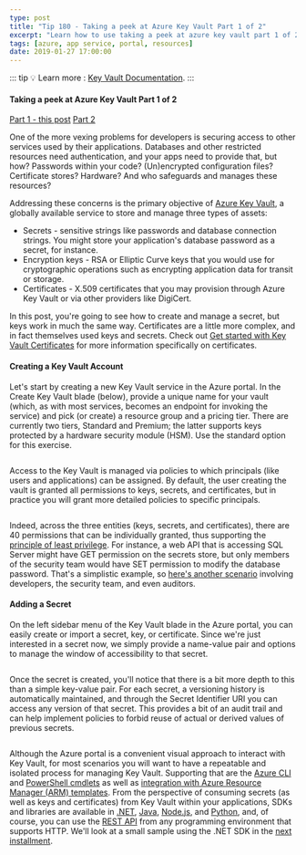 ```yaml
---
type: post
title: "Tip 180 - Taking a peek at Azure Key Vault Part 1 of 2"
excerpt: "Learn how to use taking a peek at azure key vault part 1 of 2"
tags: [azure, app service, portal, resources]
date: 2019-01-27 17:00:00
---
```

 
::: tip
:bulb: Learn more : [Key Vault Documentation](https://docs.microsoft.com/azure/key-vault?WT.mc_id=azure-azuredevtips-azureappsdev).
:::

#### Taking a peek at Azure Key Vault Part 1 of 2

[Part 1 - this post](tip180.html)
[Part 2](tip181.html)
 
One of the more vexing problems for developers is securing access to other services used by their applications. Databases and other restricted resources need authentication, and your apps need to provide that, but how? Passwords within your code? (Un)encrypted configuration files? Certificate stores? Hardware? And who safeguards and manages these resources?

Addressing these concerns is the primary objective of [Azure Key Vault](https://azure.microsoft.com/services/key-vault?WT.mc_id=azure-azuredevtips-azureappsdev), a globally available service to store and manage three types of assets:

- Secrets - sensitive strings like passwords and database connection strings. You might store your application's database password as a secret, for instance.
- Encryption keys - RSA or Elliptic Curve keys that you would use for cryptographic operations such as encrypting application data for transit or storage.
- Certificates - X.509 certificates that you may provision through Azure Key Vault or via other providers like DigiCert.

In this post, you're going to see how to create and manage a secret, but keys work in much the same way. Certificates are a little more complex, and in fact themselves used keys and secrets. Check out [Get started with Key Vault Certificates](https://docs.microsoft.com/azure/key-vault/certificate-scenarios?WT.mc_id=docs-azuredevtips-azureappsdev) for more information specifically on certificates.

#### Creating a Key Vault Account

Let's start by creating a new Key Vault service in the Azure portal. In the Create Key Vault blade (below), provide a unique name for your vault (which, as with most services, becomes an endpoint for invoking the service) and pick (or create) a resource group and a pricing tier. There are currently two tiers, Standard and Premium; the latter supports keys protected by a hardware security module (HSM). Use the standard option for this exercise.

<img :src="$withBase('/files/create-kv.png')">

Access to the Key Vault is managed via policies to which principals (like users and applications) can be assigned. By default, the user creating the vault is granted all permissions to keys, secrets, and certificates, but in practice you will grant more detailed policies to specific principals. 

<img :src="$withBase('/files/create-kv-policy.png')">

Indeed, across the three entities (keys, secrets, and certificates), there are 40 permissions that can be individually granted, thus supporting the [principle of least privilege](https://docs.microsoft.com/windows-server/identity/ad-ds/plan/security-best-practices/implementing-least-privilege-administrative-models?WT.mc_id=docs-azuredevtips-azureappsdev).  For instance, a web API that is accessing SQL Server might have GET permission on the secrets store, but only members of the security team would have SET permission to modify the database password. That's a simplistic example, so [here's another scenario](https://docs.microsoft.com/azure/key-vault/key-vault-secure-your-key-vault#example?WT.mc_id=docs-azuredevtips-azureappsdev) involving developers, the security team, and even auditors.

#### Adding a Secret

On the left sidebar menu of the Key Vault blade in the Azure portal, you can easily create or import a secret, key, or certificate. Since we're just interested in a secret now, we simply provide a name-value pair and options to manage the window of accessibility to that secret. 

<img :src="$withBase('/files/create-secret.png')">

Once the secret is created, you'll notice that there is a bit more depth to this than a simple key-value pair. For each secret, a versioning history is automatically maintained, and through the Secret Identifier URI you can access any version of that secret. This provides a bit of an audit trail and can help implement policies to forbid reuse of actual or derived values of previous secrets.

<img :src="$withBase('/files/kv-history.png')">

Although the Azure portal is a convenient visual approach to interact with Key Vault, for most scenarios you will want to have a repeatable and isolated process for managing Key Vault. Supporting that are the [Azure CLI](https://docs.microsoft.com/azure/key-vault/quick-create-cli?WT.mc_id=docs-azuredevtips-azureappsdev) and [PowerShell cmdlets](https://docs.microsoft.com/azure/key-vault/quick-create-powershell?WT.mc_id=docs-azuredevtips-azureappsdev) as well as [integration with Azure Resource Manager (ARM) templates](https://docs.microsoft.com/azure/azure-resource-manager/resource-manager-keyvault-parameter?WT.mc_id=docs-azuredevtips-azureappsdev). 
From the perspective of consuming secrets (as well as keys and certificates) from Key Vault within your applications, SDKs and libraries are available in [.NET](https://docs.microsoft.com/dotnet/api/microsoft.azure.keyvault?view=azure-dotnet?WT.mc_id=docs-azuredevtips-azureappsdev), [Java](https://docs.microsoft.com/java/api/overview/azure/keyvault?view=azure-java-stable?WT.mc_id=docs-azuredevtips-azureappsdev), [Node.js](https://docs.microsoft.com/javascript/api/overview/azure/key-vault?view=azure-node-latest?WT.mc_id=docs-azuredevtips-azureappsdev), and [Python](https://docs.microsoft.com/python/api/overview/azure/key-vault?view=azure-python?WT.mc_id=docs-azuredevtips-azureappsdev), and, of course, 
you can use the [REST API](https://docs.microsoft.com/rest/api/keyvault/) from any programming environment that supports HTTP. We'll look at a small sample using the .NET SDK in the [next installment](tip181.html).

